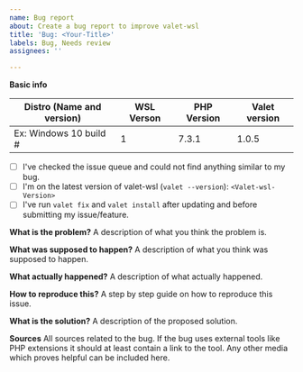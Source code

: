 ```yaml
---
name: Bug report
about: Create a bug report to improve valet-wsl
title: 'Bug: <Your-Title>'
labels: Bug, Needs review
assignees: ''

---
```


**Basic info**

| Distro (Name and version) | WSL Verson  | PHP Version | Valet version |
| ------------------------- | ----------- | ----------- | --------------|
| Ex: Windows 10 build #    | 1           | 7.3.1       | 1.0.5         |

- [ ] I've checked the issue queue and could not find anything similar to my bug.
- [ ] I'm on the latest version of valet-wsl (`valet --version`): `<Valet-wsl-Version>`
- [ ] I've run `valet fix` and `valet install` after updating and before submitting my issue/feature.

**What is the problem?**
A description of what you think the problem is.

**What was supposed to happen?**
A description of what you think was supposed to happen.

**What actually happened?**
A description of what actually happened.

**How to reproduce this?**
A step by step guide on how to reproduce this issue.

**What is the solution?**
A description of the proposed solution.

**Sources**
All sources related to the bug. If the bug uses external tools like PHP extensions it should at
least contain a link to the tool. Any other media which proves helpful can be included here.
